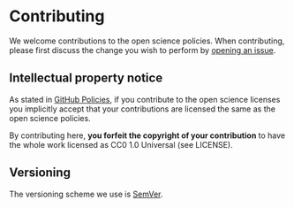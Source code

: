 # Contributing

We welcome contributions to the open science policies. When contributing, please first 
discuss the change you wish to perform by [opening an issue](https://github.com/acmsigsoft/open-science-policies).

## Intellectual property notice

As stated in [GitHub Policies](https://github.com/github/site-policy/blob/1263bf0164cfe60d0900e70ba9126855c7c23c6c/Policies/github-terms-of-service.md#6-contributions-under-repository-license), if you contribute to the open science licenses you implicitly accept that your contributions are licensed the same as the open science policies. 

By contributing here, **you forfeit the copyright of your contribution** to have the whole work licensed as CC0 1.0 Universal (see LICENSE).

## Versioning

The versioning scheme we use is [SemVer](http://semver.org/).